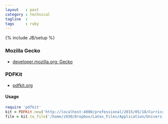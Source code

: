 ```yaml
---
layout   : post
category : technical
tagline  :
tags     : ruby
---
```

{% include JB/setup %}

### Mozilla Gecko

- [developer.mozilla.org: Gecko](https://developer.mozilla.org/en-US/docs/Mozilla/Gecko)

### PDFKit

- [pdfkit.org](http://pdfkit.org/)

#### Usage

```ruby
require 'pdfkit'
kit = PDFKit.new('http://localhost:4000/professional/2015/05/18/Curriculum')
file = kit.to_file('/home/z930/Dropbox/Latex_Files/Application/University/Hochschule_Aalen/pdfkit/Curriculum.pdf')
```
